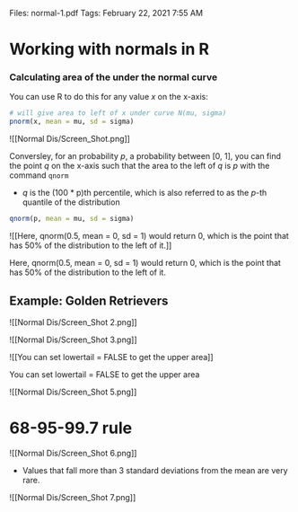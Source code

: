Files: normal-1.pdf
Tags: February 22, 2021 7:55 AM

# Working with normals in R

### Calculating area of the under the normal curve

You can use R to do this for any value $x$ on the x-axis:

```r
# will give area to left of x under curve N(mu, sigma)
pnorm(x, mean = mu, sd = sigma)
```

![[Normal Dis/Screen_Shot.png]]

Conversley, for an probability $p$, a probability between [0, 1], you can find the point $q$ on the x-axis such that the area to the left of $q$ is $p$ with the command `qnorm`

- $q$ is the (100 * p)th percentile, which is also referred to as the $p$-th quantile of the distribution

```r
qnorm(p, mean = mu, sd = sigma)
```

![[Here, qnorm(0.5, mean = 0, sd = 1) would return 0, which is the point that has 50% of the distribution to the left of it.]]

Here, qnorm(0.5, mean = 0, sd = 1) would return 0, which is the point that has 50% of the distribution to the left of it.

## Example: Golden Retrievers

![[Normal Dis/Screen_Shot 2.png]]

![[Normal Dis/Screen_Shot 3.png]]

![[You can set lowertail = FALSE to get the upper area]]

You can set lowertail = FALSE to get the upper area

![[Normal Dis/Screen_Shot 5.png]]

# 68-95-99.7 rule

![[Normal Dis/Screen_Shot 6.png]]

- Values that fall more than 3 standard deviations from the mean are very rare.

![[Normal Dis/Screen_Shot 7.png]]